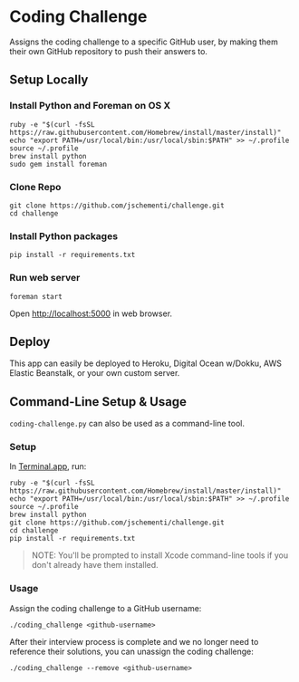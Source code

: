 # Coding Challenge

Assigns the coding challenge to a specific GitHub user,
by making them their own GitHub repository to push their answers to.

## Setup Locally

### Install Python and Foreman on OS X

```
ruby -e "$(curl -fsSL https://raw.githubusercontent.com/Homebrew/install/master/install)"
echo "export PATH=/usr/local/bin:/usr/local/sbin:$PATH" >> ~/.profile
source ~/.profile
brew install python
sudo gem install foreman
```

### Clone Repo

```
git clone https://github.com/jschementi/challenge.git
cd challenge
```

### Install Python packages

```
pip install -r requirements.txt
```

### Run web server

```
foreman start
```

Open [http://localhost:5000](http://localhost:5000) in web browser.

## Deploy

This app can easily be deployed to Heroku, Digital Ocean w/Dokku,
AWS Elastic Beanstalk, or your own custom server.

## Command-Line Setup & Usage

`coding-challenge.py` can also be used as a command-line tool.

### Setup

In [Terminal.app](http://en.wikipedia.org/wiki/Terminal_%28OS_X%29), run:

```
ruby -e "$(curl -fsSL https://raw.githubusercontent.com/Homebrew/install/master/install)"
echo "export PATH=/usr/local/bin:/usr/local/sbin:$PATH" >> ~/.profile
source ~/.profile
brew install python
git clone https://github.com/jschementi/challenge.git
cd challenge
pip install -r requirements.txt
```

> NOTE: You'll be prompted to install Xcode command-line tools if you don't
> already have them installed.

### Usage

Assign the coding challenge to a GitHub username:

```
./coding_challenge <github-username>
```

After their interview process is complete and we no longer need to reference
their solutions, you can unassign the coding challenge:

```
./coding_challenge --remove <github-username>
```

